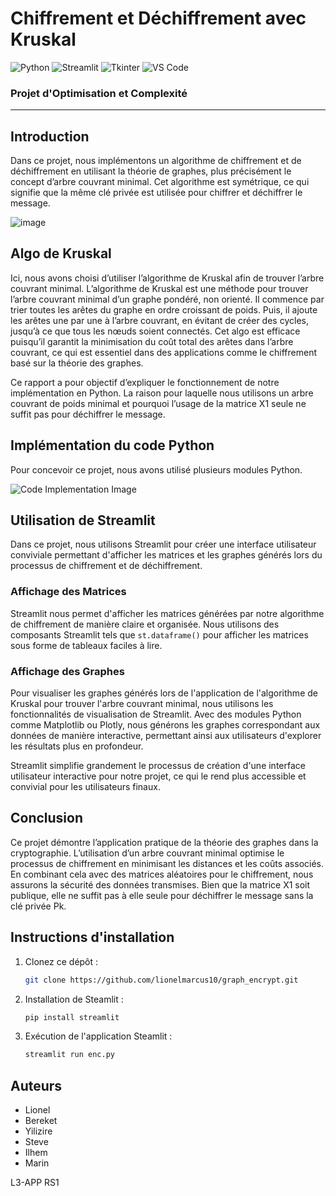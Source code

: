 # Chiffrement et Déchiffrement avec Kruskal

![Python](https://img.shields.io/badge/Python-3.8%2B-blue)
![Streamlit](https://img.shields.io/badge/Streamlit-1.0-red)
![Tkinter](https://img.shields.io/badge/Tkinter-UI-blueviolet)
![VS Code](https://img.shields.io/badge/VS%20Code-Editor-blue)

### Projet d'Optimisation et Complexité

---

## Introduction

Dans ce projet, nous implémentons un algorithme de chiffrement et de déchiffrement en utilisant la théorie de graphes, plus précisément le concept d’arbre couvrant minimal. Cet algorithme est symétrique, ce qui signifie que la même clé privée est utilisée pour chiffrer et déchiffrer le message.

![image](https://github.com/ilhem033/projet/assets/171623069/bd3e66eb-aa3c-492a-a9ed-a45c25e9eaff)

## Algo de Kruskal

Ici, nous avons choisi d’utiliser l’algorithme de Kruskal afin de trouver l’arbre couvrant minimal. L’algorithme de Kruskal est une méthode pour trouver l’arbre couvrant minimal d’un graphe pondéré, non orienté. Il commence par trier toutes les arêtes du graphe en ordre croissant de poids. Puis, il ajoute les arêtes une par une à l’arbre couvrant, en évitant de créer des cycles, jusqu’à ce que tous les nœuds soient connectés. Cet algo est efficace puisqu’il garantit la minimisation du coût total des arêtes dans l’arbre couvrant, ce qui est essentiel dans des applications comme le chiffrement basé sur la théorie des graphes.

Ce rapport a pour objectif d’expliquer le fonctionnement de notre implémentation en Python. La raison pour laquelle nous utilisons un arbre couvrant de poids minimal et pourquoi l’usage de la matrice X1 seule ne suffit pas pour déchiffrer le message.

## Implémentation du code Python

Pour concevoir ce projet, nous avons utilisé plusieurs modules Python.

![Code Implementation Image](path_to_image)

## Utilisation de Streamlit

Dans ce projet, nous utilisons Streamlit pour créer une interface utilisateur conviviale permettant d'afficher les matrices et les graphes générés lors du processus de chiffrement et de déchiffrement.

### Affichage des Matrices

Streamlit nous permet d'afficher les matrices générées par notre algorithme de chiffrement de manière claire et organisée. Nous utilisons des composants Streamlit tels que `st.dataframe()` pour afficher les matrices sous forme de tableaux faciles à lire.

### Affichage des Graphes

Pour visualiser les graphes générés lors de l'application de l'algorithme de Kruskal pour trouver l'arbre couvrant minimal, nous utilisons les fonctionnalités de visualisation de Streamlit. Avec des modules Python comme Matplotlib ou Plotly, nous générons les graphes correspondant aux données de manière interactive, permettant ainsi aux utilisateurs d'explorer les résultats plus en profondeur.

Streamlit simplifie grandement le processus de création d'une interface utilisateur interactive pour notre projet, ce qui le rend plus accessible et convivial pour les utilisateurs finaux.

## Conclusion

Ce projet démontre l’application pratique de la théorie des graphes dans la cryptographie. L’utilisation d’un arbre couvrant minimal optimise le processus de chiffrement en minimisant les distances et les coûts associés. En combinant cela avec des matrices aléatoires pour le chiffrement, nous assurons la sécurité des données transmises. Bien que la matrice X1 soit publique, elle ne suffit pas à elle seule pour déchiffrer le message sans la clé privée Pk.

## Instructions d'installation

1. Clonez ce dépôt :
   ```bash
   git clone https://github.com/lionelmarcus10/graph_encrypt.git
   ```
2. Installation de Steamlit :
   ```bash
   pip install streamlit
   ```
3. Exécution de l'application Steamlit :
   ```bash
   streamlit run enc.py
   ```

## Auteurs

- Lionel
- Bereket
- Yilizire
- Steve
- Ilhem
- Marin

L3-APP RS1
